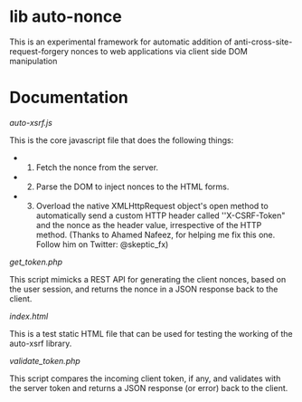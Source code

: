 lib auto-nonce 
==============

This is an experimental framework for automatic addition of anti-cross-site-request-forgery nonces to web applications via client side DOM manipulation

Documentation
=============

*auto-xsrf.js*

This is the core javascript file that does the following things:
* 1. Fetch the nonce from the server.
* 2. Parse the DOM to inject nonces to the HTML forms.
* 3. Overload the native XMLHttpRequest object's open method to automatically send a custom HTTP header called ''X-CSRF-Token" and the nonce as the header value, irrespective of the HTTP method. 
(Thanks to Ahamed Nafeez, for helping me fix this one. Follow him on Twitter: @skeptic_fx)

*get_token.php*

This script mimicks a REST API for generating the client nonces, based on the user session, and returns the nonce in a JSON response back to the client.

*index.html*

This is a test static HTML file that can be used for testing the working of the auto-xsrf library.

*validate_token.php*

This script compares the incoming client token, if any, and validates with the server token and returns a JSON response (or error) back to the client.
